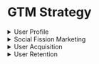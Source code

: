 # GTM Strategy

<details>

<summary>User Profile</summary>

Users aged 25-34 who are interested in Web3, travel, and cryptocurrency. We target telegram's digital nomads who are both location independent and digitally independent. Calculated from the total spending of digital nomads per year, they have a global economic value of around $787 million.

</details>

<details>

<summary>Social Fission Marketing</summary>

Utilize the social relations of benefit-driven TG users to snowball our user base by incentivizing them through referral program, airdrop NFT, token..etc.&#x20;

</details>

<details>

<summary>User Acquisition</summary>

Promote awareness of MeeTon by circulating elements of MeeTon (e.g., characters, video game music, game background images, short-form videos) to drive high traffic through follow-and-feed social mechanism.&#x20;

</details>

<details>

<summary>User Retention</summary>

Train MeeTON as a user-defined AI treasure hunter through content-based socialization with TG users by implementing in-depth dialogue and creative discussion.&#x20;

</details>

